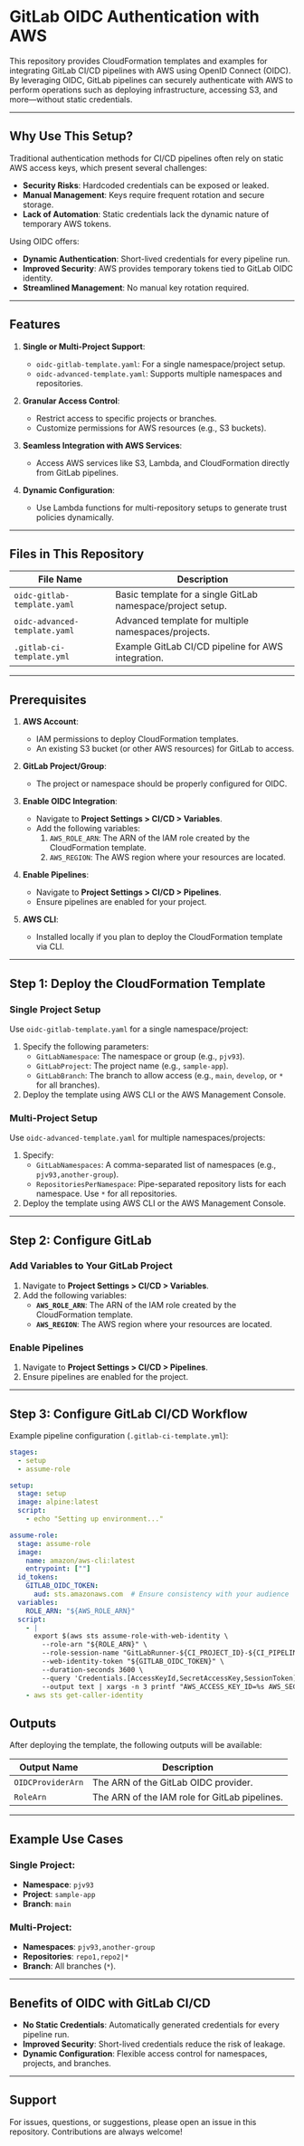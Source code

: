 # GitLab OIDC Authentication with AWS

This repository provides CloudFormation templates and examples for integrating GitLab CI/CD pipelines with AWS using OpenID Connect (OIDC). By leveraging OIDC, GitLab pipelines can securely authenticate with AWS to perform operations such as deploying infrastructure, accessing S3, and more—without static credentials.

---

## Why Use This Setup?

Traditional authentication methods for CI/CD pipelines often rely on static AWS access keys, which present several challenges:
- **Security Risks**: Hardcoded credentials can be exposed or leaked.
- **Manual Management**: Keys require frequent rotation and secure storage.
- **Lack of Automation**: Static credentials lack the dynamic nature of temporary AWS tokens.

Using OIDC offers:
- **Dynamic Authentication**: Short-lived credentials for every pipeline run.
- **Improved Security**: AWS provides temporary tokens tied to GitLab OIDC identity.
- **Streamlined Management**: No manual key rotation required.

---

## Features

1. **Single or Multi-Project Support**:
   - `oidc-gitlab-template.yaml`: For a single namespace/project setup.
   - `oidc-advanced-template.yaml`: Supports multiple namespaces and repositories.

2. **Granular Access Control**:
   - Restrict access to specific projects or branches.
   - Customize permissions for AWS resources (e.g., S3 buckets).

3. **Seamless Integration with AWS Services**:
   - Access AWS services like S3, Lambda, and CloudFormation directly from GitLab pipelines.

4. **Dynamic Configuration**:
   - Use Lambda functions for multi-repository setups to generate trust policies dynamically.

---

## Files in This Repository

| File Name                       | Description                                                     |
|---------------------------------|-----------------------------------------------------------------|
| `oidc-gitlab-template.yaml`     | Basic template for a single GitLab namespace/project setup.     |
| `oidc-advanced-template.yaml`   | Advanced template for multiple namespaces/projects.            |
| `.gitlab-ci-template.yml`       | Example GitLab CI/CD pipeline for AWS integration.             |

---

## Prerequisites

1. **AWS Account**:
   - IAM permissions to deploy CloudFormation templates.
   - An existing S3 bucket (or other AWS resources) for GitLab to access.

2. **GitLab Project/Group**:
   - The project or namespace should be properly configured for OIDC.

3. **Enable OIDC Integration**:
   - Navigate to **Project Settings > CI/CD > Variables**.
   - Add the following variables:
     1. `AWS_ROLE_ARN`: The ARN of the IAM role created by the CloudFormation template.
     2. `AWS_REGION`: The AWS region where your resources are located.

4. **Enable Pipelines**:
   - Navigate to **Project Settings > CI/CD > Pipelines**.
   - Ensure pipelines are enabled for your project.

5. **AWS CLI**:
   - Installed locally if you plan to deploy the CloudFormation template via CLI.

---

## Step 1: Deploy the CloudFormation Template

### Single Project Setup

Use `oidc-gitlab-template.yaml` for a single namespace/project:
1. Specify the following parameters:
   - `GitLabNamespace`: The namespace or group (e.g., `pjv93`).
   - `GitLabProject`: The project name (e.g., `sample-app`).
   - `GitLabBranch`: The branch to allow access (e.g., `main`, `develop`, or `*` for all branches).
2. Deploy the template using AWS CLI or the AWS Management Console.

### Multi-Project Setup

Use `oidc-advanced-template.yaml` for multiple namespaces/projects:
1. Specify:
   - `GitLabNamespaces`: A comma-separated list of namespaces (e.g., `pjv93,another-group`).
   - `RepositoriesPerNamespace`: Pipe-separated repository lists for each namespace. Use `*` for all repositories.
2. Deploy the template using AWS CLI or the AWS Management Console.

---

## Step 2: Configure GitLab

### Add Variables to Your GitLab Project

1. Navigate to **Project Settings > CI/CD > Variables**.
2. Add the following variables:
   - **`AWS_ROLE_ARN`**: The ARN of the IAM role created by the CloudFormation template.
   - **`AWS_REGION`**: The AWS region where your resources are located.

### Enable Pipelines

1. Navigate to **Project Settings > CI/CD > Pipelines**.
2. Ensure pipelines are enabled for the project.

---

## Step 3: Configure GitLab CI/CD Workflow

Example pipeline configuration (`.gitlab-ci-template.yml`):

```yaml
stages:
  - setup
  - assume-role

setup:
  stage: setup
  image: alpine:latest
  script:
    - echo "Setting up environment..."

assume-role:
  stage: assume-role
  image:
    name: amazon/aws-cli:latest
    entrypoint: [""]
  id_tokens:
    GITLAB_OIDC_TOKEN:
      aud: sts.amazonaws.com  # Ensure consistency with your audience
  variables:
    ROLE_ARN: "${AWS_ROLE_ARN}"
  script:
    - |
      export $(aws sts assume-role-with-web-identity \
        --role-arn "${ROLE_ARN}" \
        --role-session-name "GitLabRunner-${CI_PROJECT_ID}-${CI_PIPELINE_ID}" \
        --web-identity-token "${GITLAB_OIDC_TOKEN}" \
        --duration-seconds 3600 \
        --query 'Credentials.[AccessKeyId,SecretAccessKey,SessionToken]' \
        --output text | xargs -n 3 printf "AWS_ACCESS_KEY_ID=%s AWS_SECRET_ACCESS_KEY=%s AWS_SESSION_TOKEN=%s")
    - aws sts get-caller-identity
```

## Outputs

After deploying the template, the following outputs will be available:

| Output Name        | Description                                   |
|--------------------|-----------------------------------------------|
| `OIDCProviderArn`  | The ARN of the GitLab OIDC provider.          |
| `RoleArn`          | The ARN of the IAM role for GitLab pipelines. |

---

## Example Use Cases

### Single Project:
- **Namespace**: `pjv93`
- **Project**: `sample-app`
- **Branch**: `main`

### Multi-Project:
- **Namespaces**: `pjv93,another-group`
- **Repositories**: `repo1,repo2|*`
- **Branch**: All branches (`*`).

---

## Benefits of OIDC with GitLab CI/CD

- **No Static Credentials**: Automatically generated credentials for every pipeline run.
- **Improved Security**: Short-lived credentials reduce the risk of leakage.
- **Dynamic Configuration**: Flexible access control for namespaces, projects, and branches.

---

## Support

For issues, questions, or suggestions, please open an issue in this repository. Contributions are always welcome!
